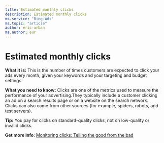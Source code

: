 ```yaml
---
title: Estimated monthly clicks
description: Estimated monthly clicks
ms.service: "Bing-Ads"
ms.topic: "article"
author: eric-urban
ms.author: eur
---
```


# Estimated monthly clicks

**What it is:**     This is the number of times customers are expected to click your ads every month, given your keywords and your targeting and budget settings.

**What you need to know:**     Clicks are one of the metrics used to measure the performance of your advertising.They typically include a customer clicking an ad on a search results page or on a website on the search network. Clicks can also come from other sources (for example, spiders, robots, and test servers).

**Tip:**     You pay for clicks on standard-quality clicks, not on low-quality or invalid clicks.

**Get more info:**     [Monitoring clicks: Telling the good from the bad](../hlp_BA_CONC_AboutPreventingInvalidClicks.md)


